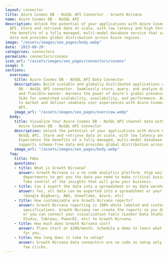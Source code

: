 ```yaml
---
layout: connector
title: Azure Cosmos DB - NoSQL API Connector - Growth Nirvana
name: Azure Cosmos DB - NoSQL API
description: Unlock the potential of your applications with Azure Cosmos DB - NoSQL
  API. Store and retrieve data at scale, with low latency and high throughput. Experience
  the benefits of a fully managed, multi-model database service that supports schema-free
  data and provides global distribution across Azure regions.
image: "/assets/images/seo_pages/body.webp"
date: '2023-08-29'
categories: connectors
permalink: connectors/cosmos
icon_url: "/assets/images/seo_pages/connectors/cosmos"
usage: 0
sections:
  overview:
    title: Azure Cosmos DB - NoSQL API Data Connector
    description: Build scalable and globally distributed applications with Azure Cosmos
      DB - NoSQL API connector. Seamlessly store, query, and analyze data in a schema-free
      and flexible manner. Harness the power of Azure's global presence and industry-leading
      SLAs for unmatched scalability, availability, and performance. Accelerate time
      to market and deliver seamless user experiences with Azure Cosmos DB - NoSQL
      API.
    image_url: "/assets/images/seo_pages/overview.webp"
  body:
    title: Visualize Your Azure Cosmos DB - NoSQL API channel data with Growth Nirvana's
      Azure Cosmos DB - NoSQL API Connector
    description: Unlock the potential of your applications with Azure Cosmos DB -
      NoSQL API. Store and retrieve data at scale, with low latency and high throughput.
      Experience the benefits of a fully managed, multi-model database service that
      supports schema-free data and provides global distribution across Azure regions.
    image_url: "/assets/images/seo_pages/body.webp"
  faq:
    title: FAQs
    questions:
    - title: What is Growth Nirvana?
      answer: Growth Nirvana is a no code analytics platform. Stop waiting for other
        departments to get you the data you need to make critical business decisions.
        Take control of the insights that will grow your business.
    - title: Can I export the data into a spreadsheet or my data warehouse?
      answer: Yes, all data can be exported into a spreadsheet or your data warehouse
        (Google BigQuery, AWS, Snowflake, Azure, etc)
    - title: How customizable are Growth Nirvana reports?
      answer: Growth Nirvana reporting is 100% white labeled and customized to your
        specifications. Growth Nirvana can create the reports so you don’t have to
        or you can connect your visualization tools (Looker Data Studio/Google Data
        Studio, Tableau, PowerBI, etc) to Growth Nirvana.
    - title: How much does Growth Nirvana cost?
      answer: Plans start at $200/month. Schedule a demo to learn what plan is best
        for you.
    - title: How long does it take to setup?
      answer: Growth Nirvana data connectors are no code so setup only requires a
        few clicks.
---
```

